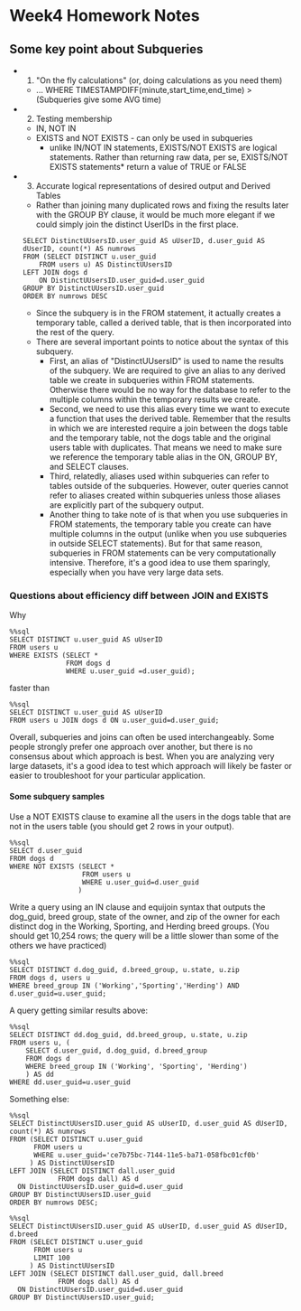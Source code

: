 # Week4 Homework Notes

## Some key point about Subqueries

* 1) "On the fly calculations" (or, doing calculations as you need them)
	* ... WHERE TIMESTAMPDIFF(minute,start_time,end_time) > (Subqueries give some AVG time)
* 2) Testing membership
	* IN, NOT IN
	* EXISTS and NOT EXISTS -  can only be used in subqueries
		* unlike IN/NOT IN statements, EXISTS/NOT EXISTS are logical statements. Rather than returning raw data, per se, EXISTS/NOT EXISTS statements* return a value of TRUE or FALSE
* 3) Accurate logical representations of desired output and Derived Tables
	* Rather than joining many duplicated rows and fixing the results later with the GROUP BY clause, it would be much more elegant if we could simply join the distinct UserIDs in the first place.
	```MySQL
	SELECT DistinctUUsersID.user_guid AS uUserID, d.user_guid AS dUserID, count(*) AS numrows
	FROM (SELECT DISTINCT u.user_guid
		FROM users u) AS DistinctUUsersID
	LEFT JOIN dogs d
		ON DistinctUUsersID.user_guid=d.user_guid
	GROUP BY DistinctUUsersID.user_guid
	ORDER BY numrows DESC
	```
	* Since the subquery is in the FROM statement, it actually creates a temporary table, called a derived table, that is then incorporated into the rest of the query.
	* There are several important points to notice about the syntax of this subquery.
		* First, an alias of "DistinctUUsersID" is used to name the results of the subquery. We are required to give an alias to any derived table we create in subqueries within FROM statements. Otherwise there would be no way for the database to refer to the multiple columns within the temporary results we create.
		* Second, we need to use this alias every time we want to execute a function that uses the derived table. Remember that the results in which we are interested require a join between the dogs table and the temporary table, not the dogs table and the original users table with duplicates. That means we need to make sure we reference the temporary table alias in the ON, GROUP BY, and SELECT clauses.
		* Third, relatedly, aliases used within subqueries can refer to tables outside of the subqueries. However, outer queries cannot refer to aliases created within subqueries unless those aliases are explicitly part of the subquery output.
		* Another thing to take note of is that when you use subqueries in FROM statements, the temporary table you create can have multiple columns in the output (unlike when you use subqueries in outside SELECT statements). But for that same reason, subqueries in FROM statements can be very computationally intensive. Therefore, it's a good idea to use them sparingly, especially when you have very large data sets.

### Questions about efficiency diff between JOIN and EXISTS
Why
```
%%sql
SELECT DISTINCT u.user_guid AS uUserID
FROM users u
WHERE EXISTS (SELECT *
              FROM dogs d
              WHERE u.user_guid =d.user_guid);
```
faster than
```
%%sql
SELECT DISTINCT u.user_guid AS uUserID
FROM users u JOIN dogs d ON u.user_guid=d.user_guid;
```

Overall, subqueries and joins can often be used interchangeably. Some people strongly prefer one approach over another, but there is no consensus about which approach is best. When you are analyzing very large datasets, it's a good idea to test which approach will likely be faster or easier to troubleshoot for your particular application.

#### Some subquery samples

Use a NOT EXISTS clause to examine all the users in the dogs table that are not in the users table (you should get 2 rows in your output).
```
%%sql
SELECT d.user_guid
FROM dogs d
WHERE NOT EXISTS (SELECT *
                  FROM users u
                  WHERE u.user_guid=d.user_guid
                 )
```

Write a query using an IN clause and equijoin syntax that outputs the dog_guid, breed group, state of the owner, and zip of the owner for each distinct dog in the Working, Sporting, and Herding breed groups. (You should get 10,254 rows; the query will be a little slower than some of the others we have practiced)
```
%%sql
SELECT DISTINCT d.dog_guid, d.breed_group, u.state, u.zip
FROM dogs d, users u
WHERE breed_group IN ('Working','Sporting','Herding') AND d.user_guid=u.user_guid;
```
A query getting similar results above:
```
%%sql
SELECT DISTINCT dd.dog_guid, dd.breed_group, u.state, u.zip
FROM users u, (
    SELECT d.user_guid, d.dog_guid, d.breed_group
    FROM dogs d
    WHERE breed_group IN ('Working', 'Sporting', 'Herding')
    ) AS dd
WHERE dd.user_guid=u.user_guid
```

Something else:
```
%%sql
SELECT DistinctUUsersID.user_guid AS uUserID, d.user_guid AS dUserID, count(*) AS numrows
FROM (SELECT DISTINCT u.user_guid
      FROM users u
      WHERE u.user_guid='ce7b75bc-7144-11e5-ba71-058fbc01cf0b'
     ) AS DistinctUUsersID
LEFT JOIN (SELECT DISTINCT dall.user_guid
            FROM dogs dall) AS d
  ON DistinctUUsersID.user_guid=d.user_guid
GROUP BY DistinctUUsersID.user_guid
ORDER BY numrows DESC;
```

```
%%sql
SELECT DistinctUUsersID.user_guid AS uUserID, d.user_guid AS dUserID, d.breed
FROM (SELECT DISTINCT u.user_guid
      FROM users u
      LIMIT 100
     ) AS DistinctUUsersID
LEFT JOIN (SELECT DISTINCT dall.user_guid, dall.breed
            FROM dogs dall) AS d
  ON DistinctUUsersID.user_guid=d.user_guid
GROUP BY DistinctUUsersID.user_guid;
```
